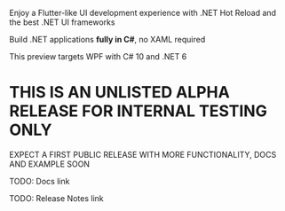 ﻿Enjoy a Flutter-like UI development experience with .NET Hot Reload and the best .NET UI frameworks

Build .NET applications **fully in C#**, no XAML required

This preview targets WPF with C# 10 and .NET 6

# THIS IS AN UNLISTED ALPHA RELEASE FOR INTERNAL TESTING ONLY
EXPECT A FIRST PUBLIC RELEASE WITH MORE FUNCTIONALITY, DOCS AND EXAMPLE SOON

TODO: Docs link

TODO: Release Notes link